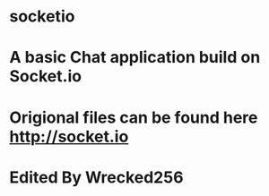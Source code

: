 # socketio
# A basic Chat application build on Socket.io
# Origional files can be found here http://socket.io
# Edited By Wrecked256
